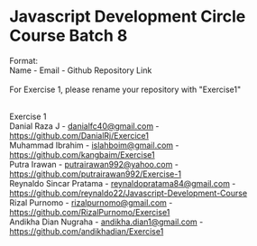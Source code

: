 # Javascript Development Circle Course Batch 8
Format: <br/>
Name - Email - Github Repository Link <br/>
<br/>
For Exercise 1, please rename your repository with "Exercise1" <br/>
<br/>

Exercise 1 <br/>
Danial Raza J - danialfc40@gmail.com - https://github.com/DanialRj/Exercice1 <br/>
Muhammad Ibrahim - islahboim@gmail.com - https://github.com/kangbaim/Exercise1 <br/>
Putra Irawan - putrairawan992@yahoo.com - https://github.com/putrairawan992/Exercise-1 <br/>
Reynaldo Sincar Pratama - reynaldopratama84@gmail.com - https://github.com/reynaldo22/Javascript-Development-Course <br/>
Rizal Purnomo - rizalpurnomo@gmail.com - https://github.com/RizalPurnomo/Exercise1 <br/>
Andikha Dian Nugraha - andikha.dian1@gmail.com - https://github.com/andikhadian/Exercise1 <br/>
